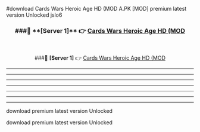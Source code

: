 #download Cards Wars Heroic Age HD (MOD A.PK [MOD] premium latest version Unlocked jslo6 



<div align="center">
<h3>###🔹 **[Server 1]** 👉 <a href="https://download1apk.web.app/">Cards Wars Heroic Age HD (MOD</a></h3><br>


###🔹 **[Server 1]** 👉 <a href="https://download1apk.web.app/">Cards Wars Heroic Age HD (MOD</a></h3>
</div>



----------------------------------------------------------

----------------------------------------------------------

----------------------------------------------------------

----------------------------------------------------------

----------------------------------------------------------

----------------------------------------------------------

----------------------------------------------------------

download premium latest version Unlocked

download premium latest version Unlocked
